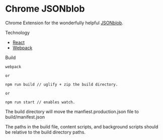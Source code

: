 # Chrome JSONblob

Chrome Extension for the wonderfully helpful [JSONblob](https://jsonblob.com/).

Technology

* [React](https://facebook.github.io/react/)
* [Webpack](webpack.github.io)

Build


```
webpack

or

npm run build // uglify + zip the build directory.

or

npm run start // enables watch.

```

The build directory will move the manfiest.production.json file to build/manifest.json

The paths in the build file, content scripts, and background scripts should be relative to the build directory paths.
